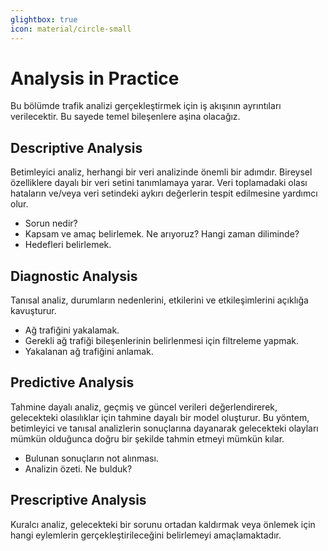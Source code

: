 ```yaml
---
glightbox: true
icon: material/circle-small
---
```


# Analysis in Practice

Bu bölümde trafik analizi gerçekleştirmek için iş akışının ayrıntıları verilecektir. Bu sayede temel bileşenlere aşina olacağız.

## Descriptive Analysis

Betimleyici analiz, herhangi bir veri analizinde önemli bir adımdır. Bireysel özelliklere dayalı bir veri setini tanımlamaya yarar. Veri toplamadaki olası hataların ve/veya veri setindeki aykırı değerlerin tespit edilmesine yardımcı olur.

* Sorun nedir?
* Kapsam ve amaç belirlemek. Ne arıyoruz? Hangi zaman diliminde?
* Hedefleri belirlemek.

## Diagnostic Analysis

Tanısal analiz, durumların nedenlerini, etkilerini ve etkileşimlerini açıklığa kavuşturur.

* Ağ trafiğini yakalamak.
* Gerekli ağ trafiği bileşenlerinin belirlenmesi için filtreleme yapmak.
* Yakalanan ağ trafiğini anlamak.

## Predictive Analysis

Tahmine dayalı analiz, geçmiş ve güncel verileri değerlendirerek, gelecekteki olasılıklar için tahmine dayalı bir model oluşturur. Bu yöntem, betimleyici ve tanısal analizlerin sonuçlarına dayanarak gelecekteki olayları mümkün olduğunca doğru bir şekilde tahmin etmeyi mümkün kılar.

* Bulunan sonuçların not alınması.
* Analizin özeti. Ne bulduk?

## Prescriptive Analysis

Kuralcı analiz, gelecekteki bir sorunu ortadan kaldırmak veya önlemek için hangi eylemlerin gerçekleştirileceğini belirlemeyi amaçlamaktadır.
